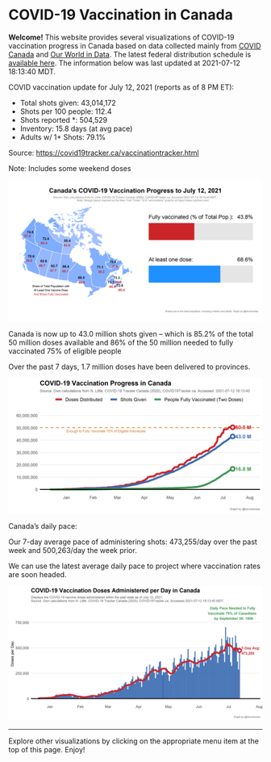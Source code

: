 COVID-19 Vaccination in Canada
==============================

**Welcome!** This website provides several visualizations of COVID-19
vaccination progress in Canada based on data collected mainly from
[COVID Canada](https://covid19tracker.ca/vaccinationtracker.html) and
[Our World in Data](https://ourworldindata.org/covid-vaccinations). The
latest federal distribution schedule is [available
here](https://www.canada.ca/en/public-health/services/diseases/2019-novel-coronavirus-infection/prevention-risks/covid-19-vaccine-treatment/vaccine-rollout.html).
The information below was last updated at 2021-07-12 18:13:40 MDT.

COVID vaccination update for July 12, 2021 (reports as of 8 PM ET):

-   Total shots given: 43,014,172
-   Shots per 100 people: 112.4
-   Shots reported \*: 504,529
-   Inventory: 15.8 days (at avg pace)
-   Adults w/ 1+ Shots: 79.1%

Source:
<a href="https://covid19tracker.ca/vaccinationtracker.html" class="uri">https://covid19tracker.ca/vaccinationtracker.html</a>

Note: Includes some weekend doses

![](Plots/plot_main.png)

Canada is now up to 43.0 million shots given – which is 85.2% of the
total 50 million doses available and 86% of the 50 million needed to
fully vaccinated 75% of eligible people

Over the past 7 days, 1.7 million doses have been delivered to
provinces.

![](Plots/plot_total.png)

Canada’s daily pace:

Our 7-day average pace of administering shots: 473,255/day over the past
week and 500,263/day the week prior.

We can use the latest average daily pace to project where vaccination
rates are soon headed.

![](Plots/pace_national.png)

------------------------------------------------------------------------

Explore other visualizations by clicking on the appropriate menu item at
the top of this page. Enjoy!
